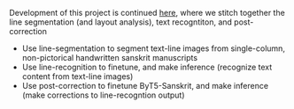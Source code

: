 Development of this project is continued [here](https://github.com/flame-cai/win64-local-ocr-tool), where we stitch together the line segmentation (and layout analysis), text recogntiton, and post-correction

- Use line-segmentation to segment text-line images from single-column, non-pictorical handwritten sanskrit manuscripts
- Use line-recognition to finetune, and make inference (recognize text content from text-line images)
- Use post-correction to finetune ByT5-Sanskrit, and make inference (make corrections to line-recogntion output)


